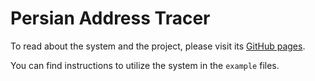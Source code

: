 # Persian Address Tracer

To read about the system and the project, please visit its [GitHub pages](https://shayeghb.github.io/PAT/).

You can find instructions to utilize the system in the `example` files.
